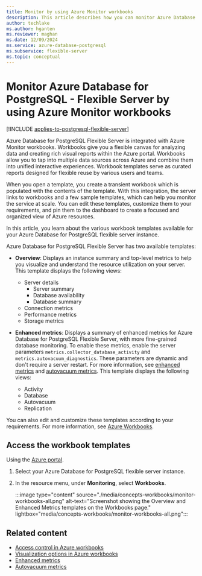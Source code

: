 ```yaml
---
title: Monitor by using Azure Monitor workbooks
description: This article describes how you can monitor Azure Database for PostgreSQL - Flexible Server by using Azure Monitor workbooks.
author: techlake
ms.author: hganten
ms.reviewer: maghan
ms.date: 12/09/2024
ms.service: azure-database-postgresql
ms.subservice: flexible-server
ms.topic: conceptual
---
```


# Monitor Azure Database for PostgreSQL - Flexible Server by using Azure Monitor workbooks

[!INCLUDE [applies-to-postgresql-flexible-server](~/reusable-content/ce-skilling/azure/includes/postgresql/includes/applies-to-postgresql-flexible-server.md)]

Azure Database for PostgreSQL Flexible Server is integrated with Azure Monitor workbooks. Workbooks give you a flexible canvas for analyzing data and creating rich visual reports within the Azure portal. Workbooks allow you to tap into multiple data sources across Azure and combine them into unified interactive experiences. Workbook templates serve as curated reports designed for flexible reuse by various users and teams.

When you open a template, you create a transient workbook which is populated with the contents of the template. With this integration, the server links to workbooks and a few sample templates, which can help you monitor the service at scale. You can edit these templates, customize them to your requirements, and pin them to the dashboard to create a focused and organized view of Azure resources.

In this article, you learn about the various workbook templates available for your Azure Database for PostgreSQL flexible server instance.

Azure Database for PostgreSQL Flexible Server has two available templates:

- **Overview**: Displays an instance summary and top-level metrics to help you visualize and understand the resource utilization on your server. This template displays the following views:

    * Server details
        * Server summary
        * Database availability
        * Database summary
    * Connection metrics
    * Performance metrics
    * Storage metrics

- **Enhanced metrics**: Displays a summary of enhanced metrics for Azure Database for PostgreSQL Flexible Server, with more fine-grained database monitoring. To enable these metrics, enable the server parameters `metrics.collector_database_activity` and `metrics.autovacuum_diagnostics`. These parameters are dynamic and don't require a server restart. For more information, see [enhanced metrics](concepts-monitoring.md#enhanced-metrics) and [autovacuum metrics](concepts-monitoring.md#autovacuum-metrics). This template displays the following views:

    * Activity
    * Database
    * Autovacuum
    * Replication

You can also edit and customize these templates according to your requirements. For more information, see [Azure Workbooks](/azure/azure-monitor/visualize/workbooks-overview).

## Access the workbook templates

Using the [Azure portal](https://portal.azure.com).

1. Select your Azure Database for PostgreSQL flexible server instance.

2. In the resource menu, under **Monitoring**, select **Workbooks**.

    :::image type="content" source="./media/concepts-workbooks/monitor-workbooks-all.png" alt-text="Screenshot showing the Overview and Enhanced Metrics templates on the Workbooks page." lightbox="media/concepts-workbooks/monitor-workbooks-all.png":::

## Related content

- [Access control in Azure workbooks](/azure/azure-monitor/visualize/workbooks-overview#access-control)
- [Visualization options in Azure workbooks](/azure/azure-monitor/visualize/workbooks-visualizations)
- [Enhanced metrics](concepts-monitoring.md#enhanced-metrics)
- [Autovacuum metrics](concepts-monitoring.md#autovacuum-metrics)
